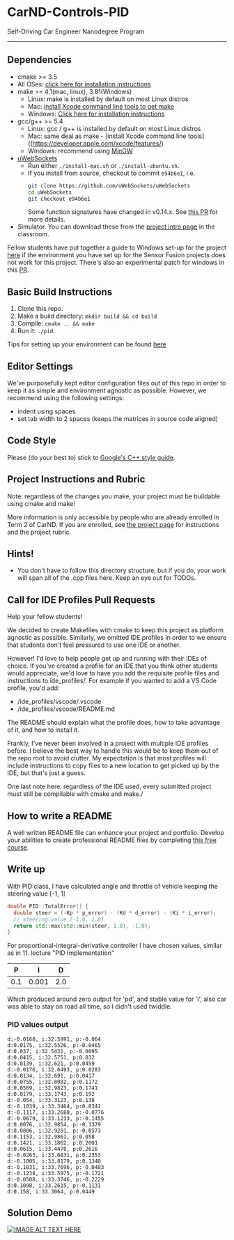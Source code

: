# CarND-Controls-PID
Self-Driving Car Engineer Nanodegree Program

---

## Dependencies

* cmake >= 3.5
 * All OSes: [click here for installation instructions](https://cmake.org/install/)
* make >= 4.1(mac, linux), 3.81(Windows)
  * Linux: make is installed by default on most Linux distros
  * Mac: [install Xcode command line tools to get make](https://developer.apple.com/xcode/features/)
  * Windows: [Click here for installation instructions](http://gnuwin32.sourceforge.net/packages/make.htm)
* gcc/g++ >= 5.4
  * Linux: gcc / g++ is installed by default on most Linux distros
  * Mac: same deal as make - [install Xcode command line tools]((https://developer.apple.com/xcode/features/)
  * Windows: recommend using [MinGW](http://www.mingw.org/)
* [uWebSockets](https://github.com/uWebSockets/uWebSockets)
  * Run either `./install-mac.sh` or `./install-ubuntu.sh`.
  * If you install from source, checkout to commit `e94b6e1`, i.e.
    ```bash
    git clone https://github.com/uWebSockets/uWebSockets 
    cd uWebSockets
    git checkout e94b6e1
    ```
    Some function signatures have changed in v0.14.x. See [this PR](https://github.com/udacity/CarND-MPC-Project/pull/3) for more details.
* Simulator. You can download these from the [project intro page](https://github.com/udacity/self-driving-car-sim/releases) in the classroom.

Fellow students have put together a guide to Windows set-up for the project [here](https://s3-us-west-1.amazonaws.com/udacity-selfdrivingcar/files/Kidnapped_Vehicle_Windows_Setup.pdf) if the environment you have set up for the Sensor Fusion projects does not work for this project. There's also an experimental patch for windows in this [PR](https://github.com/udacity/CarND-PID-Control-Project/pull/3).

## Basic Build Instructions

1. Clone this repo.
2. Make a build directory: `mkdir build && cd build`
3. Compile: `cmake .. && make`
4. Run it: `./pid`. 

Tips for setting up your environment can be found [here](https://classroom.udacity.com/nanodegrees/nd013/parts/40f38239-66b6-46ec-ae68-03afd8a601c8/modules/0949fca6-b379-42af-a919-ee50aa304e6a/lessons/f758c44c-5e40-4e01-93b5-1a82aa4e044f/concepts/23d376c7-0195-4276-bdf0-e02f1f3c665d)

## Editor Settings

We've purposefully kept editor configuration files out of this repo in order to
keep it as simple and environment agnostic as possible. However, we recommend
using the following settings:

* indent using spaces
* set tab width to 2 spaces (keeps the matrices in source code aligned)

## Code Style

Please (do your best to) stick to [Google's C++ style guide](https://google.github.io/styleguide/cppguide.html).

## Project Instructions and Rubric

Note: regardless of the changes you make, your project must be buildable using
cmake and make!

More information is only accessible by people who are already enrolled in Term 2
of CarND. If you are enrolled, see [the project page](https://classroom.udacity.com/nanodegrees/nd013/parts/40f38239-66b6-46ec-ae68-03afd8a601c8/modules/f1820894-8322-4bb3-81aa-b26b3c6dcbaf/lessons/e8235395-22dd-4b87-88e0-d108c5e5bbf4/concepts/6a4d8d42-6a04-4aa6-b284-1697c0fd6562)
for instructions and the project rubric.

## Hints!

* You don't have to follow this directory structure, but if you do, your work
  will span all of the .cpp files here. Keep an eye out for TODOs.

## Call for IDE Profiles Pull Requests

Help your fellow students!

We decided to create Makefiles with cmake to keep this project as platform
agnostic as possible. Similarly, we omitted IDE profiles in order to we ensure
that students don't feel pressured to use one IDE or another.

However! I'd love to help people get up and running with their IDEs of choice.
If you've created a profile for an IDE that you think other students would
appreciate, we'd love to have you add the requisite profile files and
instructions to ide_profiles/. For example if you wanted to add a VS Code
profile, you'd add:

* /ide_profiles/vscode/.vscode
* /ide_profiles/vscode/README.md

The README should explain what the profile does, how to take advantage of it,
and how to install it.

Frankly, I've never been involved in a project with multiple IDE profiles
before. I believe the best way to handle this would be to keep them out of the
repo root to avoid clutter. My expectation is that most profiles will include
instructions to copy files to a new location to get picked up by the IDE, but
that's just a guess.

One last note here: regardless of the IDE used, every submitted project must
still be compilable with cmake and make./

## How to write a README
A well written README file can enhance your project and portfolio.  Develop your abilities to create professional README files by completing [this free course](https://www.udacity.com/course/writing-readmes--ud777).

## Write up

With PID class, I have calculated angle and throttle of vehicle keeping the steering value [-1, 1]


```cpp
double PID::TotalError() {
  double steer = (-Kp * p_error) - (Kd * d_error) - (Ki * i_error);
  // steering value [-1.0, 1.0]
  return std::max(std::min(steer, 1.0), -1.0);
}
```

For proportional-integral-derivative controller I have chosen values, similar as in 11. lecture "PID Implementation"

| P   | I     | D   |
| --- | ---   | --- |
| 0.1 | 0.001 | 2.0 |

Which produced around zero output for 'pd', and stable value for 'i', also car was able to stay on road all time, so I didn't used twiddle.

### PID values output

```
d:-0.0168, i:32.5991, p:-0.064
d:0.0175, i:32.5526, p:-0.0465
d:0.037, i:32.5431, p:-0.0095
d:0.0415, i:32.5751, p:0.032
d:0.0139, i:32.621, p:0.0459
d:-0.0176, i:32.6493, p:0.0283
d:0.0134, i:32.691, p:0.0417
d:0.0755, i:32.8082, p:0.1172
d:0.0569, i:32.9823, p:0.1741
d:0.0179, i:33.1743, p:0.192
d:-0.054, i:33.3123, p:0.138
d:-0.1039, i:33.3464, p:0.0341
d:-0.1117, i:33.2688, p:-0.0776
d:-0.0679, i:33.1233, p:-0.1455
d:0.0076, i:32.9854, p:-0.1379
d:0.0806, i:32.9281, p:-0.0573
d:0.1153, i:32.9861, p:0.058
d:0.1421, i:33.1862, p:0.2001
d:0.0615, i:33.4478, p:0.2616
d:-0.0263, i:33.6831, p:0.2353
d:-0.1005, i:33.8179, p:0.1348
d:-0.1831, i:33.7696, p:-0.0483
d:-0.1238, i:33.5975, p:-0.1721
d:-0.0508, i:33.3746, p:-0.2229
d:0.1098, i:33.2615, p:-0.1131
d:0.158, i:33.3064, p:0.0449

```


## Solution Demo
[![IMAGE ALT TEXT HERE](https://img.youtube.com/vi/0UuxfEJEoeI/0.jpg)](https://youtu.be/0UuxfEJEoeI)

